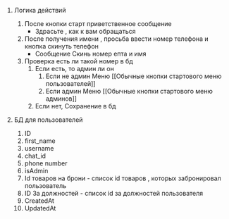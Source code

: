 1. Логика действий
	1. После кнопки старт приветственное сообщение
		- Здрасьте , как к вам обращаться
	2. После получения имени , просьба ввести номер телефона и кнопка скинуть телефон
		- Сообщение Скинь номер епта и имя
	3. Проверка есть ли такой номер в бд 
		1. Если есть, то админ ли он
			1. Если не админ Меню [[Обычные кнопки стартового меню пользователей]]
			2. Если админ Меню [[Обычные кнопки стартового меню админов]]
		2. Если нет, Сохранение в бд 

2. БД для пользователей
	1. ID
	2. first_name
	3. username
	4. chat_id
	5. phone number
	6. isAdmin
	7. Id товаров на брони - список id товаров , которых забронировал пользователь
	8. ID За должностей - список id за должностей пользователя
	9. CreatedAt
	10. UpdatedAt

